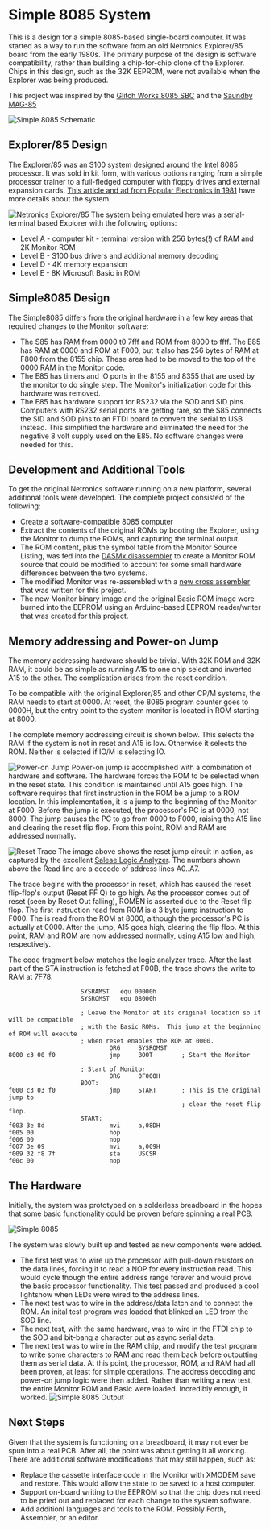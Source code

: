 # Simple 8085 System
This is a design for a simple 8085-based single-board computer.  It was started as a way to run the software from an old Netronics Explorer/85 board from the early 1980s.  The primary purpose of the design is software compatibility, rather than building a chip-for-chip clone of the Explorer.  Chips in this design, such as the 32K EEPROM, were not available when the Explorer was being produced.

This project was inspired by the [Glitch Works 8085 SBC](http://www.glitchwrks.com/2011/10/29/sbc-rev-2) and the [Saundby MAG-85](http://saundby.com/electronics/8085/)

![Simple 8085 Schematic](docs/simple8085-sch.png)

## Explorer/85 Design
The Explorer/85 was an S100 system designed around the Intel 8085 processor.  It was sold in kit form, with various options ranging from a simple processor trainer to a full-fledged computer with floppy drives and external expansion cards.  [This article and ad from Popular Electronics in 1981](docs/explorer85-popelec1081.pdf) have more details about the system.

![Netronics Explorer/85](docs/explorer85.jpg)
The system being emulated here was a serial-terminal based Explorer with the following options:
* Level A - computer kit - terminal version with 256 bytes(!) of RAM and 2K Monitor ROM
* Level B - S100 bus drivers and additional memory decoding
* Level D - 4K memory expansion
* Level E - 8K Microsoft Basic in ROM

## Simple8085 Design
The Simple8085 differs from the original hardware in a few key areas that required changes to the Monitor software:
* The S85 has RAM from 0000 t0 7fff and ROM from 8000 to ffff.  The E85 has RAM at 0000 and ROM at F000, but it also has 256 bytes of RAM at F800 from the 8155 chip.  These area had to be moved to the top of the 0000 RAM in the Monitor code.
* The E85 has timers and IO ports in the 8155 and 8355 that are used by the monitor to do single step.  The Monitor's initialization code for this hardware was removed.
* The E85 has hardware support for RS232 via the SOD and SID pins.  Computers with RS232 serial ports are getting rare, so the S85 connects the SID and SOD pins to an FTDI board to convert the serial to USB instead.  This simplified the hardware and eliminated the need for the negative 8 volt supply used on the E85.  No software changes were needed for this.

## Development and Additional Tools
To get the original Netronics software running on a new platform, several additional tools were developed.  The complete project consisted of the following:
* Create a software-compatible 8085  computer
* Extract the contents of the original ROMs by booting the Explorer, using the Monitor to dump the ROMs, and capturing the terminal output.
* The ROM content, plus the symbol table from the Monitor Source Listing, was fed into the [DASMx disassembler](http://myweb.tiscali.co.uk/pclare/DASMx/) to create a Monitor ROM source that could be modified to account for some small hardware differences between the two systems.
* The modified Monitor was re-assembled with a [new cross assembler](https://github.com/TomNisbet/asm85) that was written for this project.
* The new Monitor binary image and the original Basic ROM image were burned into the EEPROM using an Arduino-based EEPROM reader/writer that was created for this project.

## Memory addressing and Power-on Jump
The memory addressing hardware should be trivial.  With 32K ROM and 32K RAM, it could be as simple as running A15 to one chip select and inverted A15 to the other.  The complication arises from the reset condition.

To be compatible with the original Explorer/85 and other CP/M systems, the RAM needs to start at 0000.
At reset, the 8085 program counter goes to 0000H, but the entry point to the system monitor is located in ROM starting at 8000. 

The complete memory addressing circuit is shown below.  This selects the RAM if the system is not in reset and A15 is low.  Otherwise it selects the ROM.  Neither is selected if IO/M is selecting IO.

![Power-on Jump](docs/reset-jump.png)
Power-on jump is accomplished with a combination of hardware and software.  The hardware forces the ROM to be selected when in the reset state.  This condition is maintained until A15 goes high.  The software requires that first instruction in the ROM be a jump to a ROM location.  In this implementation, it is a jump to the beginning of the Monitor at F000.  Before the jump is executed, the processor's PC is at 0000, not 8000.  The jump causes the PC to go from 0000 to F000, raising the A15 line and clearing the reset flip flop.  From this point, ROM and RAM are addressed normally.

![Reset Trace](docs/reset-trace.png)
The image above shows the reset jump circuit in action, as captured by the excellent [Saleae Logic Analyzer](http://www.saleae.com).  The numbers shown above the Read line are a decode of address lines A0..A7.

The trace begins with the processor in reset, which has caused the reset flip-flop's output (Reset FF Q) to go high.  As the processor comes out of reset (seen by Reset Out falling), ROMEN is asserted due to the Reset flip flop.  The first instruction read from ROM is a 3 byte jump instruction to F000.  The is read from the ROM at 8000, although the processor's PC is actually at 0000.  After the jump, A15 goes high, clearing the flip flop.  At this point, RAM and ROM are now addressed normally, using A15 low and high, respectively.

The code fragment below matches the logic analyzer trace.  After the last part of the STA instruction is fetched at F00B, the trace shows the write to RAM at 7F78.

                        SYSRAMST   equ 00000h
                        SYSROMST   equ 08000h
                        
                        ; Leave the Monitor at its original location so it will be compatible
                        ; with the Basic ROMs.  This jump at the beginning of ROM will execute
                        ; when reset enables the ROM at 0000.
                                ORG     SYSROMST
    8000 c3 00 f0               jmp     BOOT        ; Start the Monitor
                        
                        ; Start of Monitor
                                ORG     0F000H
                        BOOT:
    f000 c3 03 f0               jmp     START       ; This is the original jump to
                                                    ; clear the reset flip flop.
                        START:
    f003 3e 8d                  mvi     a,08DH
    f005 00                     nop
    f006 00                     nop 
    f007 3e 09                  mvi     a,009H
    f009 32 f8 7f               sta     USCSR
    f00c 00                     nop

## The Hardware
Initially, the system was prototyped on a solderless breadboard in the hopes that some basic functionality could be proven before spinning a real PCB.

![Simple 8085](docs/simple8085.jpg)

The system was slowly built up and tested as new components were added.
* The first test was to wire up the processor with pull-down resistors on the data lines, forcing it to read a NOP for every instruction read.  This would cycle though the entire address range forever and would prove the basic processor functionality.  This test passed and produced a cool lightshow when LEDs were wired to the address lines.
* The next test was to wire in the address/data latch and to connect the ROM.  An inital test program was loaded that blinked an LED from the SOD line.
* The next test, with the same hardware, was to wire in the FTDI chip to the SOD and bit-bang a character out as async serial data.
* The next test was to wire in the RAM chip, and modify the test program to write some characters to RAM and read them back before outputting them as serial data.
At this point, the processor, ROM, and RAM had all been proven, at least for simple operations.  The address decoding and power-on jump logic were then added.  Rather than writing a new test, the entire Monitor ROM and Basic were loaded.  Incredibly enough, it worked.
![Simple 8085 Output](docs/s85-output.png)

## Next Steps
Given that the system is functioning on a breadboard, it may not ever be spun into a real PCB.  After all, the point was about getting it all working.  There are additional software modifications that may still happen, such as:
* Replace the cassette interface code in the Monitor with XMODEM save and restore.  This would allow the state to be saved to a host computer.
* Support on-board writing to the EEPROM so that the chip does not need to be pried out and replaced for each change to the system software.
* Add additionl languages and tools to the ROM.  Possibly Forth, Assembler, or an editor.
